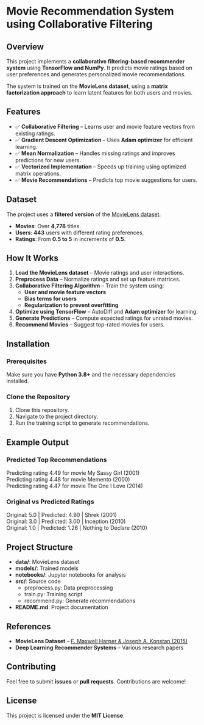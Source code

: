 # Movie Recommendation System using Collaborative Filtering 

## Overview  
This project implements a **collaborative filtering-based recommender system** using **TensorFlow and NumPy**. It predicts movie ratings based on user preferences and generates personalized movie recommendations.  

The system is trained on the **MovieLens dataset**, using a **matrix factorization approach** to learn latent features for both users and movies.  

## Features  
- ✅ **Collaborative Filtering** – Learns user and movie feature vectors from existing ratings.  
- ✅ **Gradient Descent Optimization** – Uses **Adam optimizer** for efficient learning.  
- ✅ **Mean Normalization** – Handles missing ratings and improves predictions for new users.  
- ✅ **Vectorized Implementation** – Speeds up training using optimized matrix operations.  
- ✅ **Movie Recommendations** – Predicts top movie suggestions for users.  

## Dataset  
The project uses a **filtered version** of the [MovieLens dataset](https://grouplens.org/datasets/movielens/).  
- **Movies**: Over **4,778** titles.  
- **Users**: **443** users with different rating preferences.  
- **Ratings**: From **0.5 to 5** in increments of **0.5**.  

## How It Works  
1. **Load the MovieLens dataset** – Movie ratings and user interactions.  
2. **Preprocess Data** – Normalize ratings and set up feature matrices.  
3. **Collaborative Filtering Algorithm** – Train the system using:  
   - **User and movie feature vectors**  
   - **Bias terms for users**  
   - **Regularization to prevent overfitting**  
4. **Optimize using TensorFlow** – AutoDiff and **Adam optimizer** for learning.  
5. **Generate Predictions** – Compute expected ratings for unrated movies.  
6. **Recommend Movies** – Suggest top-rated movies for users.  

## Installation  
### **Prerequisites**  
Make sure you have **Python 3.8+** and the necessary dependencies installed.  

### **Clone the Repository**  
1. Clone this repository.  
2. Navigate to the project directory.  
3. Run the training script to generate recommendations.  

## Example Output  
### **Predicted Top Recommendations**  
Predicting rating 4.49 for movie My Sassy Girl (2001)  
Predicting rating 4.48 for movie Memento (2000)  
Predicting rating 4.47 for movie The One I Love (2014)  

### **Original vs Predicted Ratings**  
Original: 5.0 | Predicted: 4.90 | Shrek (2001)  
Original: 3.0 | Predicted: 3.00 | Inception (2010)  
Original: 1.0 | Predicted: 1.26 | Nothing to Declare (2010)  

## Project Structure  
- **data/**: MovieLens dataset  
- **models/**: Trained models  
- **notebooks/**: Jupyter notebooks for analysis  
- **src/**: Source code  
  - preprocess.py: Data preprocessing  
  - train.py: Training script  
  - recommend.py: Generate recommendations  
- **README.md**: Project documentation  

## References  
- **MovieLens Dataset** – [F. Maxwell Harper & Joseph A. Konstan (2015)](https://doi.org/10.1145/2827872)  
- **Deep Learning Recommender Systems** – Various research papers  

## Contributing  
Feel free to submit **issues** or **pull requests**. Contributions are welcome!  

## License  
This project is licensed under the **MIT License**.  



